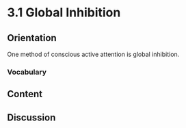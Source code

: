 # 3.1 Global Inhibition

## Orientation

One method of conscious active attention is global inhibition.

### Vocabulary

## Content

## Discussion



